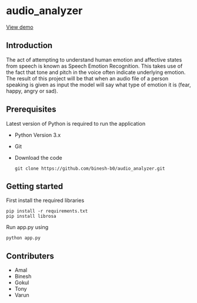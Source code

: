 # audio_analyzer

<a href='https://audio-analyzer-web.herokuapp.com' >View demo</a>

## Introduction

The act of attempting to understand human emotion and affective states from speech is known as Speech Emotion Recognition. This takes use of the fact that tone and pitch in the voice often indicate underlying emotion.
The result of this project will be that when an audio file of a person speaking is given as input the model will say what type of emotion it is (fear, happy, angry or sad).

## Prerequisites
Latest version of Python is required to run the application
* Python Version 3.x
* Git  
* Download the code 
  
      git clone https://github.com/binesh-b0/audio_analyzer.git

## Getting started

First install the required libraries

    pip install -r requirements.txt
    pip install librosa

Run app.py using

    python app.py

## Contributers

* Amal
* Binesh
* Gokul
* Tony
* Varun